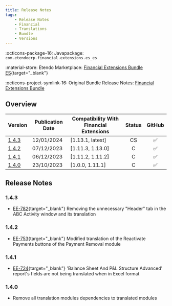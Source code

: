 ```yaml
---
title: Release Notes
tags:
    - Release Notes
    - Financial
    - Translations
    - Bundle
    - Versions
---
```


:octicons-package-16: Javapackage: `com.etendoerp.financial.extensions.es_es`

:material-store: Etendo Marketplace:  [Financial Extensions Bundle ES](https://marketplace.etendo.cloud/#/product-details?module=0E104B3E36C84992BD7A6D941FBC7AB9){target="_blank"}

:octicons-project-symlink-16: Original Bundle Release Notes: [Financial Extensions Bundle](/whats-new/release-notes/etendo-classic/bundles/financial-extensions/release-notes/)

## Overview

| Version | Publication Date | Compatibility With Financial Extensions | Status | GitHub |
| ---     |       ---        |                  ---                    | :----: | :----: |
| [1.4.3](/whats-new/release-notes/etendo-classic/translation-bundles/financial-extensions-es/release-notes/#142) | 12/01/2024 | [1.13.1, latest] | CS | :white_check_mark: |
| [1.4.2](/whats-new/release-notes/etendo-classic/translation-bundles/financial-extensions-es/release-notes/#142) | 07/12/2023 | [1.11.3, 1.13.0] | C  | :white_check_mark: |
| [1.4.1](/whats-new/release-notes/etendo-classic/translation-bundles/financial-extensions-es/release-notes/#141) | 06/12/2023 | [1.11.2, 1.11.2] | C | :white_check_mark: |
| [1.4.0](/whats-new/release-notes/etendo-classic/translation-bundles/financial-extensions-es/release-notes/#140) | 23/10/2023 | [1.0.0, 1.11.1]  | C  | :white_check_mark: |

## Release Notes
### 1.4.3
- [EE-782](https://github.com/etendosoftware/com.etendoerp.financial.extensions/issues/26){target="\_blank"} Removing the unnecessary "Header" tab in the ABC Activity window and its translation
  
### 1.4.2
- [EE-753](https://github.com/etendosoftware/com.etendoerp.financial.extensions/issues/14){target="\_blank"} Modified translation of the Reactivate Payments buttons of the Payment Removal module

### 1.4.1
- [EE-724](https://github.com/etendosoftware/com.etendoerp.financial.extensions.es_es/issues/6){target="\_blank"} 'Balance Sheet And P&L Structure Advanced' report's fields are not being translated when in Excel format

### 1.4.0
- Remove all translation modules dependencies to translated modules